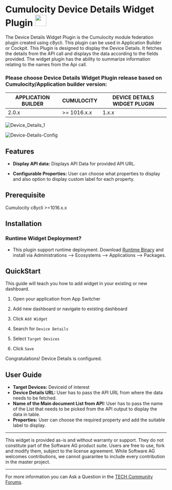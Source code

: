 # Cumulocity Device Details Widget Plugin [<img width="35" src="https://user-images.githubusercontent.com/32765455/211497905-561e9197-18b9-43d5-a023-071d3635f4eb.png"/>](https://github.com/SoftwareAG/cumulocity-device-details-widget-plugin/releases/download/1.0.1/sag-ps-pkg-device-details-widget-1.0.1.zip)

The Device Details Widget Plugin is the Cumulocity module federation plugin created using c8ycli. This plugin can be used in Application Builder or Cockpit. This Plugin is designed to display the Device Details. It fetches the details from the API call and displays the data according to the fields provided. The widget plugin has the ability to summarize  information relating to the names from the Api call.

### Please choose Device Details Widget Plugin release based on Cumulocity/Application builder version:

|APPLICATION BUILDER | CUMULOCITY  | DEVICE DETAILS WIDGET PLUGIN  |
|--------------------|-------------|-------------------------------|
| 2.0.x              | >= 1016.x.x | 1.x.x                         |  


![Device_Details_1](https://user-images.githubusercontent.com/99970126/181510210-2e16463e-0c57-4048-b458-4253a1c913ec.PNG)

![Device-Details-Config](https://user-images.githubusercontent.com/99970126/188394087-58a3da72-1ae3-4812-8aef-a6afe3a64c9a.png)


## Features

*  **Display API data:** Displays API Data for provided API URL.

*  **Configurable Properties:** User can choose what properties to display and also option to display custom label for each property.

## Prerequisite
   Cumulocity c8ycli >=1016.x.x
## Installation
### Runtime Widget Deployment?

 * This plugin support runtime deployment. Download  [Runtime Binary](https://github.com/SoftwareAG/cumulocity-device-details-widget-plugin/releases/download/1.0.1/sag-ps-pkg-device-details-widget-1.0.1.zip)  and install via Administrations --> Ecosystems --> Applications --> Packages.

## QuickStart

This guide will teach you how to add widget in your existing or new dashboard.

1. Open your application from App Switcher

2. Add new dashboard or navigate to existing dashboard

3. Click `Add Widget`

4. Search for `Device Details` 

5. Select `Target Devices`

7. Click `Save`

Congratulations! Device Details is configured.

## User Guide

*  **Target Devices:** Deviceid of interest
*  **Device Details URL:** User has to pass the API URL from where the data needs to be fetched.
*  **Name of the Main document List from API:** User has to pass the name of the List that needs to be picked from the API output to display the data in table.
* **Properties:** User can choose the required property and add the suitable label to display.

------------------------------

This widget is provided as-is and without warranty or support. They do not constitute part of the Software AG product suite. Users are free to use, fork and modify them, subject to the license agreement. While Software AG welcomes contributions, we cannot guarantee to include every contribution in the master project.
_____________________
For more information you can Ask a Question in the [TECH Community Forums](https://tech.forums.softwareag.com/tag/Cumulocity-IoT).

